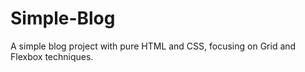 # Simple-Blog
A simple blog project with pure HTML and CSS, focusing on Grid and Flexbox techniques.

